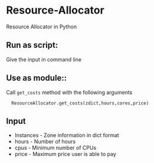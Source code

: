 # Resource-Allocator
Resource Allocator in Python

Run as script:
--------------
Give the input in command line

Use as module::
--------------
Call `get_costs` method with the following arguments

```
  ResourceAllocator.get_costs(zdict,hours,cores,price)
```

Input
-----

* Instances - Zone information in dict format
* hours - Number of hours
* cpus - Minimum number of CPUs
* price - Maximum price user is able to pay
